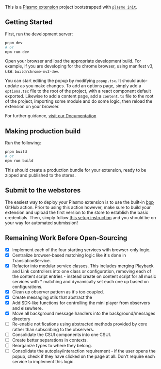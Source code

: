 This is a [Plasmo extension](https://docs.plasmo.com/) project bootstrapped with [`plasmo init`](https://www.npmjs.com/package/plasmo).

## Getting Started

First, run the development server:

```bash
pnpm dev
# or
npm run dev
```

Open your browser and load the appropriate development build. For example, if you are developing for the chrome browser, using manifest v3, use: `build/chrome-mv3-dev`.

You can start editing the popup by modifying `popup.tsx`. It should auto-update as you make changes. To add an options page, simply add a `options.tsx` file to the root of the project, with a react component default exported. Likewise to add a content page, add a `content.ts` file to the root of the project, importing some module and do some logic, then reload the extension on your browser.

For further guidance, [visit our Documentation](https://docs.plasmo.com/)

## Making production build

Run the following:

```bash
pnpm build
# or
npm run build
```

This should create a production bundle for your extension, ready to be zipped and published to the stores.

## Submit to the webstores

The easiest way to deploy your Plasmo extension is to use the built-in [bpp](https://bpp.browser.market) GitHub action. Prior to using this action however, make sure to build your extension and upload the first version to the store to establish the basic credentials. Then, simply follow [this setup instruction](https://docs.plasmo.com/framework/workflows/submit) and you should be on your way for automated submission!

## Remaining Work Before Open-Sourcing

- [x] Implement each of the four starting services with browser-only logic.
- [x] Centralize browser-based matching logic like it's done in TranslationService.
- [x] Refactor into modular service classes. This includes merging Playback and Link controllers into one class or configuration, removing each of the content script entries - instead create on content script for all music services with \* matching and dynamically set each one up based on configurations.
- [x] Clean up observer pattern as it's too coupled.
- [x] Create messaging utils that abstract the
- [x] Add SDK-like functions for controlling the mini player from observers and elsewhere.
- [x] Move all background message handlers into the background/messages directory
- [ ] Re-enable notifications using abstracted methods provided by core rather than subscribing to the observers.
- [ ] Consolidate the CSUI components into one CSUI.
- [ ] Create better separations in contexts.
- [ ] Reorganize types to where they belong.
- [ ] Consolidate the autoplay/interaction requirement - if the user opens the popup, check if they have clicked on the page at all. Don't require each service to implement this logic.

